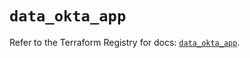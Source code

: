 # `data_okta_app`

Refer to the Terraform Registry for docs: [`data_okta_app`](https://registry.terraform.io/providers/okta/okta/4.9.1/docs/data-sources/app).
